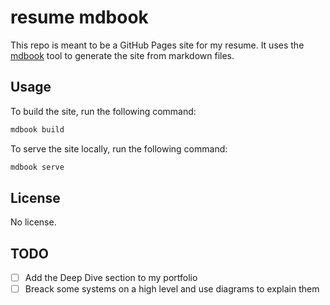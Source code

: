 # resume mdbook

This repo is meant to be a GitHub Pages site for my resume. It uses the [mdbook](https://github.com/rust-lang/mdBook) tool to generate the site from markdown files.

## Usage

To build the site, run the following command:

```bash
mdbook build
```

To serve the site locally, run the following command:

```bash
mdbook serve
```

## License

No license.

## TODO

- [ ] Add the Deep Dive section to my portfolio
- [ ] Breack some systems on a high level and use diagrams to explain them
